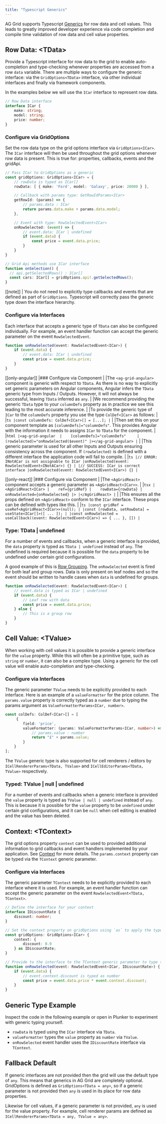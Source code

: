 ```yaml
---
title: "Typescript Generics"
---
```


AG Grid supports Typescript [Generics](https://www.typescriptlang.org/docs/handbook/2/generics.html) for row data and cell values. This leads to greatly improved developer experience via code completion and compile time validation of row data and cell value properties.

## Row Data: \<TData\>

Provide a Typescript interface for row data to the grid to enable auto-completion and type-checking whenever properties are accessed from a row `data` variable. There are multiple ways to configure the generic interface: via the `GridOptions<TData>` interface, via other individual interfaces and finally via framework components.

In the examples below we will use the `ICar` interface to represent row data.

```ts 
// Row Data interface
interface ICar {
    make: string;
    model: string;
    price: number;
}
```

### Configure via GridOptions

Set the row data type on the grid options interface via `GridOptions<ICar>`. The `ICar` interface will then be used throughout the grid options whenever row data is present. This is true for: properties, callbacks, events and the gridApi.

```ts 
// Pass ICar to GridOptions as a generic
const gridOptions: GridOptions<ICar> = {
    // rowData is typed as ICar[]
    rowData: [ { make: 'Ford', model: 'Galaxy', price: 20000 } ],

    // Callback with params type: GetRowIdParams<ICar>
    getRowId: (params) => {
        // params.data : ICar
        return params.data.make + params.data.model;
    },

    // Event with type: RowSelectedEvent<ICar>
    onRowSelected: (event) => {
        // event.data: ICar | undefined
        if (event.data) {
            const price = event.data.price;
        }
    }
}

// Grid Api methods use ICar interface
function onSelection() {
  // api.getSelectedRows() : ICar[]
  const cars: ICar[] = gridOptions.api!.getSelectedRows();  
}
```

[[note]]
| You do not need to explicitly type callbacks and events that are defined as part of `GridOptions`. Typescript will correctly pass the generic type down the interface hierarchy.

### Configure via Interfaces

Each interface that accepts a generic type of `TData` can also be configured individually. For example, an event handler function can accept the generic parameter on the event `RowSelectedEvent`.

```ts
function onRowSelected(event: RowSelectedEvent<ICar>) {
    if (event.data) {
        // event.data: ICar | undefined
        const price = event.data.price;
    }
}
```

[[only-angular]]
|### Configure via Component
|
|The `<ag-grid-angular>` component is generic with respect to `TData`. As there is no way to explicitly set generic parameters on Angular components, Angular infers the `TData` generic type from Inputs / Outputs. However, it will not always be successful, leaving `TData` inferred as `any`. 
|
|We recommend providing the generic `TData` type to  your `columnDefs` property as in practice we see this leading to the most accurate inference.
|
|To provide the generic type of `ICar` to the `columnDefs` property you use the type `ColDef<ICar>` as follows:
|
|```ts
|const columnDefs: ColDef<ICar>[] = [...];
|```
|
|Then set this on your component template as `[columnDefs]="columnDefs"`. This provides Angular with the information it needs to assigns `ICar` to `TData` for the component.
|
|```html
|<ag-grid-angular 
|    [columnDefs]="columnDefs"    
|    (rowSelected)="onRowSelected($event)"
|></ag-grid-angular>
|```
|
|This generic parameter is used for all other Inputs and Outputs ensuring consistency across the component. If `(rowSelected)` is defined with a different interface the application code will fail to compile.
|
|```ts
|// ERROR: INotACar is not assignable to ICar
|onRowSelected(event: RowSelectedEvent<INotACar>) {}
|
|// SUCCESS: ICar is correct interface
|onRowSelected(event: RowSelectedEvent<ICar>) {}
|```

[[only-react]]
|### Configure via Component
|
|The `<AgGridReact>` component accepts a generic parameter as `<AgGridReact<ICar>>`.
|
|```tsx
|<AgGridReact<ICar>
|    ref={gridRef}
|    rowData={rowData}
|    onRowSelected={onRowSelected}
|>
|</AgGridReact>
|```
|
|This ensures all the props defined on `<AgGridReact>` conform to the `ICar` interface. These props can be defined with types like this.
|
|```ts
|const gridRef = useRef<AgGridReact<ICar>>(null);
|
|const [rowData, setRowData] = useState<ICar[]>([ ... ]);
|
|const onRowSelected = useCallback((event: RowSelectedEvent<ICar>) => { ... }, [])
|```

### Type: TData | undefined

For a number of events and callbacks, when a generic interface is provided, the `data` property is typed as `TData | undefined` instead of `any`. The undefined is required because it is possible for the `data` property to be undefined under certain grid configurations. 

A good example of this is [Row Grouping](/grouping). The `onRowSelected` event is fired for both leaf and group rows. Data is only present on leaf nodes and so the event should be written to handle cases when `data` is undefined for groups.

```ts 
function onRowSelected(event: RowSelectedEvent<ICar>) {
    // event.data is typed as ICar | undefined
    if (event.data) {
        // Leaf row with data
        const price = event.data.price;
    } else {
        // This is a group row
    }
}
```

## Cell Value: \<TValue\>

When working with cell values it is possible to provide a generic interface for the `value` property. While this will often be a primitive type, such as `string` or `number`, it can also be a complex type. Using a generic for the cell value will enable auto-completion and type-checking.

### Configure via Interfaces

The generic parameter `TValue` needs to be explicitly provided to each interface. Here is an example of a `valueFormatter` for the price column. The `params.value` property is correctly typed as a `number` due to typing the params argument as `ValueFormatterParams<ICar, number>`.

```ts
const colDefs: ColDef<ICar>[] = [
     {
        field: 'price',
        valueFormatter: (params: ValueFormatterParams<ICar, number>) => {
            // params.value : number
            return "£" + params.value;
        }
    }
];
```

The `TValue` generic type is also supported for cell renderers / editors by `ICellRendererParams<TData, TValue>` and `ICellEditorParams<TData, TValue>` respectively.

### Typed: TValue | null | undefined

For a number of events and callbacks when a generic interface is provided the `value` property is typed as `TValue | null | undefined` instead of `any`. This is because it is possible for the `value` property to be `undefined` under certain grid configurations, and it can be `null` when cell editing is enabled and the value has been deleted.

## Context: \<TContext\>

The grid options property `context` can be used to provided additional information to grid callbacks and event handlers implemented by your application. See [Context](/context) for more details. The `params.context` property can be typed via the `TContext` generic parameter.

### Configure via Interfaces

The generic parameter `TContext` needs to be explicitly provided to each interface where it is used.  For example, an event handler function can accept the generic parameter on the event `RowSelectedEvent<TData, TContext>`. 

```ts
// Define the interface for your context
interface IDiscountRate {
    discount: number;
}

// Set the context property on gridOptions using `as` to apply the type
const gridOptions: GridOptions<ICar> {
    context: {
        discount: 0.9
    } as IDiscountRate;
}

// Provide to the interface to the TContext generic parameter to type the params.context property
function onRowSelected(event: RowSelectedEvent<ICar, IDiscountRate>) {
    if (event.data) {
        // event.context.discount is typed as number
        const price = event.data.price * event.context.discount;
    }
}
```

## Generic Type Example

Inspect the code in the following example or open in Plunker to experiment with generic typing yourself.

- `rowData` is typed using the `ICar` interface via `TData`.
- `valueFormatter` types the `value` property as `number` via `TValue`.
- `onRowSelected` event handler uses the `IDiscountRate` interface via `TContext`.

<grid-example title='Generic Types' name='generic' type='generated' options='{ "exampleHeight": 500 }'></grid-example>

## Fallback Default

If generic interfaces are not provided then the grid will use the default type of `any`. This means that generics in AG Grid are completely optional. GridOptions is defined as `GridOptions<TData = any>`, so if a generic parameter is not provided then `any` is used in its place for row data properties. 

Likewise for cell values, if a generic parameter is not provided, `any` is used for the value property. For example, cell renderer params are defined as `ICellRendererParams<TData = any, TValue = any>`.

